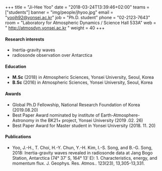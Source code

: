 ﻿+++
title = "Ji-Hee Yoo"
date = "2018-03-24T13:39:46+02:00"
teams = ["students"]
banner = "img/people/jhyoo.jpg"
email = "yoojh92@yonsei.ac.kr"
job = "Ph.D. student"
phone = "02-2123-7643"
room = "Laboratory for Atmospheric Dynamics / Science Hall 533A"
web = " http://atmosdyn.yonsei.ac.kr "
weight = 40
+++

#### Research interests
+ Inertia-gravity waves
+ radiosonde observation over Antarctica

#### Education
+ **M.Sc** (2018) in Atmospheric Sciences, Yonsei University, Seoul, Korea
+ **B.Sc** (2016) in Atmospheric Sciences, Yonsei University, Seoul, Korea

#### Awards
+ Global Ph.D Fellowship, National Research Foundation of Korea (2019.08.20)
+ Best Paper Award nominated by institute of Earth-Atmosphere-Astronomy in the BK21+ project, Yonsei University (2019 .02. 26)
+ Best Paper Award for Master student in Yonsei University (2018. 11. 20)


#### Publications
+ Yoo, J.-H., T. Choi, H.-Y. Chun, Y.-H. Kim, I.-S. Song, and B.-G. Song, 2018: Inertia-gravity waves revealed in radiosonde data at Jang Bogo Station, Antarctica (74° 37′ S, 164° 13′ E): 1. Characteristics, energy, and momentum flux. J. Geophys. Res. Atmos.. 123(23), 13,305-13,331.
